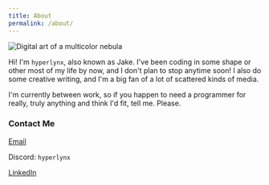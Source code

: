 ```yaml
---
title: About
permalink: /about/
---
```


![Digital art of a multicolor nebula](/assets/nebulous.png)

Hi! I'm `hyperlynx`, also known as Jake. I've been coding in some shape or other most of my life by now, and I don't plan to stop anytime soon! I also do some creative writing, and I'm a big fan of a lot of scattered kinds of media.

I'm currently between work, so if you happen to need a programmer for really, truly anything and think I'd fit, tell me. Please.

### Contact Me
[Email](mailto:dev@hyperlynx.dev)

Discord: `hyperlynx`

[LinkedIn](https://www.linkedin.com/in/jacob-higdon-0x00/)